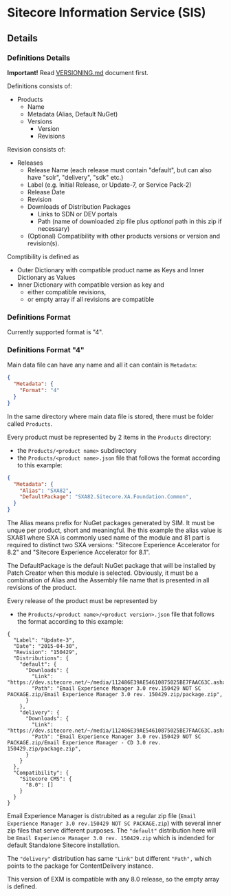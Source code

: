 # Sitecore Information Service (SIS)

## Details

### Definitions Details

**Important!** Read [VERSIONING.md](VERSIONING.md) document first.

Definitions consists of:

* Products
  * Name
  * Metadata (Alias, Default NuGet)
  * Versions
    * Version
    * Revisions

Revision consists of:

* Releases 
  * Release Name (each release must contain "default", but can also have "solr", "delivery", "sdk" etc.)
  * Label (e.g. Initial Release, or Update-7, or Service Pack-2)
  * Release Date
  * Revision
  * Downloads of Distribution Packages
    * Links to SDN or DEV portals
    * Path (name of downloaded zip file plus *optional* path in this zip if necessary)
  * (Optional) Compatibility with other products versions or version and revision(s).
  
Comptibility is defined as

* Outer Dictionary with compatible product name as Keys and Inner Dictionary as Values
* Inner Dictionary with compatible version as key and 
  * either compatible revisions,
  * or empty array if all revisions are compatible

### Definitions Format

Currently supported format is "4".

### Definitions Format "4"

Main data file can have any name and all it can contain is `Metadata`:

```json
{
  "Metadata": {
    "Format": "4"
  }
}
```

In the same directory where main data file is stored, there must be folder called `Products`. 

Every product must be represented by 2 items in the `Products` directory:

* the `Products/<product name>` subdirectory
* the `Products/<product name>.json` file that follows the format according to this example:

```json
{
  "Metadata": {
    "Alias": "SXA82",
    "DefaultPackage": "SXA82.Sitecore.XA.Foundation.Common",
  }
}
```

The Alias means prefix for NuGet packages generated by SIM. It must be unque per product, short and meaningful. 
Ihe this example the alias value is SXA81 where SXA is commonly used name of the module and 81 part is required to 
distinct two SXA versions: "Sitecore Experience Accelerator for 8.2" and "Sitecore Experience Accelerator for 8.1".

The DefaultPackage is the default NuGet package that will be installed by Patch Creator when this module is selected.
Obviously, it must be a combination of Alias and the Assembly file name that is presented in all revisions of the product.

Every release of the product must be represented by 

* the `Products/<product name>/<product version>.json` file that follows the format according to this example:

```
{
  "Label": "Update-3",
  "Date": "2015-04-30",
  "Revision": "150429",
  "Distributions": {
    "default": {
      "Downloads": {
        "Link": "https://dev.sitecore.net/~/media/112486E39AE54610875025BE7FAAC63C.ashx",
        "Path": "Email Experience Manager 3.0 rev.150429 NOT SC PACKAGE.zip/Email Experience Manager 3.0 rev. 150429.zip/package.zip",
      }
    },
    "delivery": {
      "Downloads": {
        "Link": "https://dev.sitecore.net/~/media/112486E39AE54610875025BE7FAAC63C.ashx",
        "Path": "Email Experience Manager 3.0 rev.150429 NOT SC PACKAGE.zip/Email Experience Manager - CD 3.0 rev. 150429.zip/package.zip",
      }
    }
  },
  "Compatibility": {
    "Sitecore CMS": {
      "8.0": []
    }
  }
}
```

Email Experience Manager is distrubited as a regular zip file 
(`Email Experience Manager 3.0 rev.150429 NOT SC PACKAGE.zip`) with several inner zip files that serve different purposes. 
The `"default"` distribution here will be `Email Experience Manager 3.0 rev. 150429.zip` which is indended for default 
Standalone Sitecore installation. 

The `"delivery"` distribution has same `"Link"` but different `"Path",` which points to the package for ContentDelivery instance.

This version of EXM is compatible with any 8.0 release, so the empty array is defined. 
